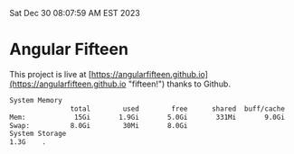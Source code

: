 Sat Dec 30 08:07:59 AM EST 2023

# Angular Fifteen


This project is live at [https://angularfifteen.github.io](https://angularfifteen.github.io "fifteen!") thanks to Github.

```bash
System Memory
               total        used        free      shared  buff/cache   available
Mem:            15Gi       1.9Gi       5.0Gi       331Mi       9.0Gi        13Gi
Swap:          8.0Gi        30Mi       8.0Gi
System Storage
1.3G	.
```
```bash

